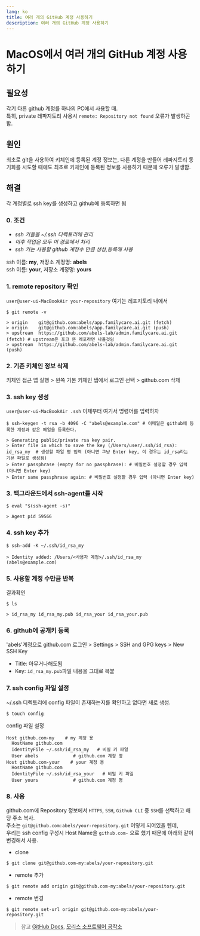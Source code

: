 ```yaml
---
lang: ko
title: 여러 개의 GitHub 계정 사용하기
description: 여러 개의 GitHub 계정 사용하기
---
```


# MacOS에서 여러 개의 GitHub 계정 사용하기

## 필요성

각기 다른 github 계정를 하나의 PC에서 사용할 때.  
특히, private 레파지토리 사용시 `remote: Repository not found` 오류가 발생하곤 함.

## 원인

최초로 git을 사용하여 키체인에 등록된 계정 정보는, 다른 계정을 만들어 레파지토리 동기화를 시도할 때에도 최초로 키체인에 등록된 정보를 사용하기 때문에 오류가 발생함.

## 해결

각 계정별로 ssh key를 생성하고 github에 등록하면 됨

### 0. 조건

- _ssh 키들을 ~/.ssh 디렉토리에 관리_
- _이후 작업은 모두 이 경로에서 처리_
- _ssh 키는 사용할 github 계정수 만큼 생성,등록해 사용_

ssh 이름: **my**, 저장소 계정명: **abels**  
ssh 이름: **your**, 저장소 계정명: **yours**

### 1. remote repository 확인

`user@user-ui-MacBookAir your-repository` 여기는 레포지토리 내에서

```bash:no-line-numbers
$ git remote -v

> origin	git@github.com:abels/app.familycare.ai.git (fetch)
> origin	git@github.com:abels/app.familycare.ai.git (push)
> upstream	https://github.com/abels-lab/admin.familycare.ai.git (fetch) # upstream은 포크 뜬 레포라면 나올것임
> upstream	https://github.com/abels-lab/admin.familycare.ai.git (push)
```

### 2. 기존 키체인 정보 삭제

키체인 접근 앱 실행 > 왼쪽 기본 키체인 탭에서 로그인 선택 > github.com 삭제

### 3. ssh key 생성

`user@user-ui-MacBookAir .ssh` 이제부터 여기서 명령어를 입력하자

```bash:no-line-numbers
$ ssh-keygen -t rsa -b 4096 -C "abels@example.com" # 이메일은 github에 등록한 계정과 같은 메일을 등록한다.

> Generating public/private rsa key pair.
> Enter file in which to save the key (/Users/user/.ssh/id_rsa): id_rsa_my  # 생성할 파일 명 입력 (아니면 그냥 Enter key, 이 경우는 id_rsa라는 기본 파일로 생성됨)
> Enter passphrase (empty for no passphrase): # 비밀번호 설정할 경우 입력 (아니면 Enter key)
> Enter same passphrase again: # 비밀번호 설정할 경우 입력 (아니면 Enter key)
```

### 3. 백그라운드에서 ssh-agent를 시작

```bash:no-line-numbers
$ eval "$(ssh-agent -s)"

> Agent pid 59566
```

### 4. ssh key 추가

```bash:no-line-numbers
$ ssh-add -K ~/.ssh/id_rsa_my

> Identity added: /Users/<사용자 계정>/.ssh/id_rsa_my (abels@example.com)
```

### 5. 사용할 계정 수만큼 반복

결과확인

```bash:no-line-numbers
$ ls

> id_rsa_my id_rsa_my.pub id_rsa_your id_rsa_your.pub
```

### 6. github에 공개키 등록

'abels'계정으로 github.com 로그인 > Settings > SSH and GPG keys > New SSH Key

- Title: 아무거나해도됨
- Key: `id_rsa_my.pub`파일 내용을 그대로 복붙

### 7. ssh config 파일 설정

~/.ssh 디렉토리에 config 파일이 존재하는지를 확인하고 없다면 새로 생성.

```bash:no-line-numbers
$ touch config
```

config 파일 설정

```text:no-line-numbers
Host github.com-my    # my 계정 용
  HostName github.com
  IdentityFile ~/.ssh/id_rsa_my   # 비밀 키 파일
  User abels             # github.com 계정 명
Host github.com-your    # your 계정 용
  HostName github.com
  IdentityFile ~/.ssh/id_rsa_your   # 비밀 키 파일
  User yours             # github.com 계정 명
```

### 8. 사용

github.com에 Repository 정보에서 `HTTPS`, `SSH`, `Github CLI` 중 `SSH`를 선택하고 해당 주소 복사.  
주소는 `git@github.com:abels/your-repository.git` 이렇게 되어있을 텐데,  
우리는 ssh config 구성시 Host Name을 `github.com-` 으로 했기 때문에 아래와 같이 변경해서 사용.

- clone

```bash:no-line-numbers
$ git clone git@github.com-my:abels/your-repository.git
```

- remote 추가

```bash:no-line-numbers
$ git remote add origin git@github.com-my:abels/your-repository.git
```

- remote 변경

```bash:no-line-numbers
$ git remote set-url origin git@github.com-my:abels/your-repository.git
```

> 참고 [GitHub Docs](https://docs.github.com/en/authentication/connecting-to-github-with-ssh/generating-a-new-ssh-key-and-adding-it-to-the-ssh-agent), [모리스 소프트웨어 공작소](https://ccambo.blogspot.com/2020/12/git-macos-githubcom.html)
